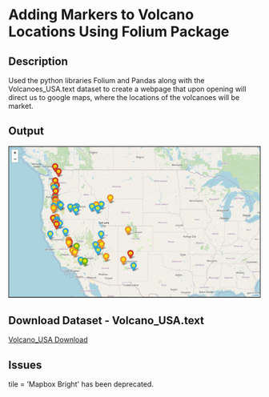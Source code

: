 # Adding Markers to Volcano Locations Using Folium Package

## Description
Used the python libraries Folium and Pandas along with the Volcanoes_USA.text dataset to create a webpage that upon opening will direct us to google maps, where the locations of the volcanoes will be market. 

## Output
![Image of Result](https://github.com/marvbushi/Adding-Markers-to-Volcano-Locations/blob/master/volcanoes.png)

## Download Dataset - Volcano_USA.text
[Volcano_USA Download](https://pythonhow.com/data/Volcanoes_USA.txt)

## Issues 
tile = 'Mapbox Bright' has been deprecated. 
